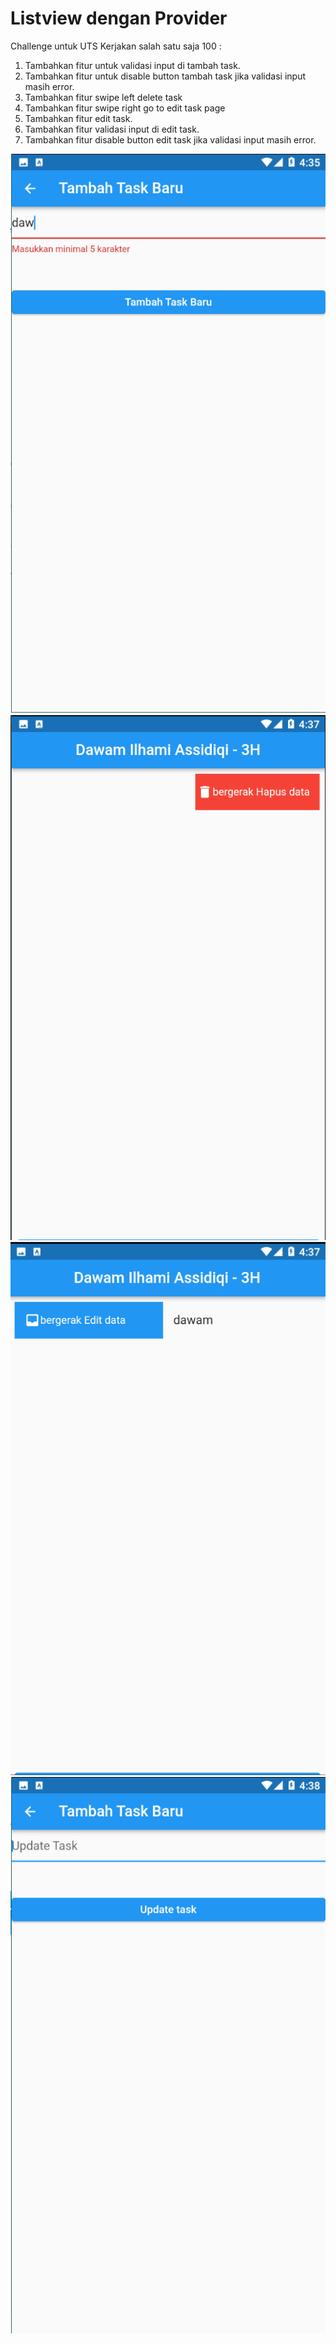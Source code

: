 # Listview dengan Provider

Challenge untuk UTS Kerjakan salah satu saja 100 :

1. Tambahkan fitur untuk validasi input di tambah task.
2. Tambahkan fitur untuk disable button tambah task jika validasi input masih error.
3. Tambahkan fitur swipe left delete task
4. Tambahkan fitur swipe right go to edit task page
5. Tambahkan fitur edit task.
6. Tambahkan fitur validasi input di edit task.
7. Tambahkan fitur disable button edit task jika validasi input masih error.


<img src="image\1.PNG">

<img src="image\2.PNG">

<img src="image\3.PNG">

<img src="image\4.PNG">
